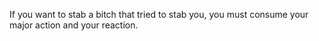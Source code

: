 If you want to stab a bitch that tried to stab you, you must consume your major action and your reaction.